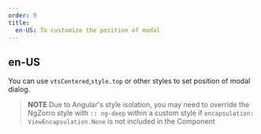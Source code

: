 ```yaml
---
order: 9
title:
  en-US: To customize the position of modal
---
```


## en-US

You can use `vtsCentered`,`style.top` or other styles to set position of modal dialog.

> **NOTE** Due to Angular's style isolation, you may need to override the NgZorro style with `:: ng-deep` within a custom style if `encapsulation: ViewEncapsulation.None` is not included in the Component
